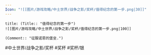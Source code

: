 ```yaml
---
Icon: "![[图片/游戏攻略/中土世界/战争之影/奖杯/值得纪念的第一步.png|30]]"
---
```

```ad-common-silver-trophy
title: (Title:: "值得纪念的第一步")
![[图片/游戏攻略/中土世界/战争之影/奖杯/值得纪念的第一步.png|100]]

(Comment:: "征服诺恩的堡垒.")
```

#中土世界/战争之影/奖杯 #奖杯 #奖杯/银
